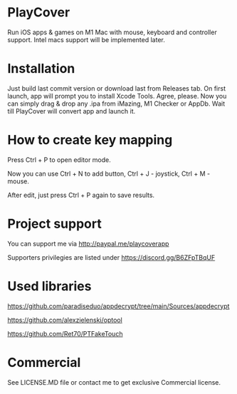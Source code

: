 # PlayCover
Run iOS apps & games on M1 Mac with mouse, keyboard and controller support. 
Intel macs support will be implemented later.

# Installation

Just build last commit version or download last from Releases tab.
On first launch, app will prompt you to install Xcode Tools. Agree, please.
Now you can simply drag & drop any .ipa from iMazing, M1 Checker or AppDb.
Wait till PlayCover will convert app and launch it.

# How to create key mapping

Press Ctrl + P to open editor mode.

Now you can use Ctrl + N to add button, Ctrl + J - joystick, Ctrl + M - mouse.

After edit, just press Ctrl + P again to save results.

# Project support

You can support me via http://paypal.me/playcoverapp

Supporters privilegies are listed under https://discord.gg/B6ZFpTBqUF

# Used libraries

https://github.com/paradiseduo/appdecrypt/tree/main/Sources/appdecrypt

https://github.com/alexzielenski/optool

https://github.com/Ret70/PTFakeTouch

# Commercial

See LICENSE.MD file or contact me to get exclusive Commercial license.


